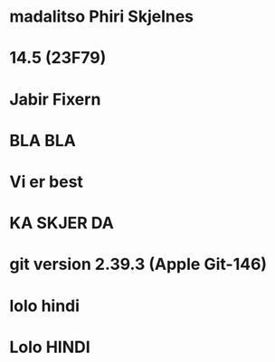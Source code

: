 # madalitso Phiri Skjelnes
# 14.5 (23F79)
# Jabir Fixern
# BLA BLA
# Vi er best
# KA SKJER DA
# git version 2.39.3 (Apple Git-146) 
# lolo hindi
# Lolo HINDI